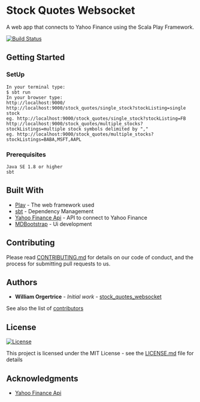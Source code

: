 # Stock Quotes Websocket
A web app that connects to Yahoo Finance using the Scala Play Framework.

[![Build Status](http://img.shields.io/travis/badges/badgerbadgerbadger.svg?style=flat-square)](https://travis-ci.org/badges/badgerbadgerbadger)

## Getting Started

### SetUp
```shell
In your terminal type:  
$ sbt run
In your browser type: 
http://localhost:9000/
http://localhost:9000/stock_quotes/single_stock?stockListing=single stock 
eg. http://localhost:9000/stock_quotes/single_stock?stockListing=FB
http://localhost:9000/stock_quotes/multiple_stocks?stockListings=multiple stock symbols delimited by "," 
eg. http://localhost:9000/stock_quotes/multiple_stocks?stockListings=BABA,MSFT,AAPL
```
### Prerequisites

```
Java SE 1.8 or higher
sbt
```

## Built With

* [Play](https://www.playframework.com/) - The web framework used
* [sbt](https://scala-lang.org) - Dependency Management
* [Yahoo Finance Api](https://financequotes-api.com/) - API to connect to Yahoo Finance
* [MDBootstrap](https://mdbootstrap.com/) - Ui development

## Contributing

Please read [CONTRIBUTING.md](https://github.com/Williamovero/stock_quotes_websocket/graphs/contributors) for details on our code of conduct, and the process for submitting pull requests to us.

## Authors

* **William Orgertrice** - *Initial work* - [stock_quotes_websocket](https://github.com/Williamovero/stock_quotes_websocket)

See also the list of [contributors](https://github.com/Williamovero/stock_quotes_websocket/graphs/contributors) 

## License

[![License](http://img.shields.io/:license-mit-blue.svg?style=flat-square)](http://badges.mit-license.org)

This project is licensed under the MIT License - see the [LICENSE.md](LICENSE.md) file for details

## Acknowledgments


* [Yahoo Finance Api](https://financequotes-api.com/)

